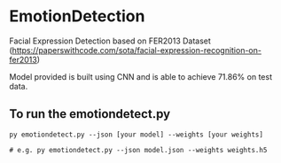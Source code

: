 # EmotionDetection

Facial Expression Detection based on FER2013 Dataset (https://paperswithcode.com/sota/facial-expression-recognition-on-fer2013)

Model provided is built using CNN and is able to achieve 71.86% on test data. 


<h2> To run the emotiondetect.py </h2>

```
py emotiondetect.py --json [your model] --weights [your weights] 

# e.g. py emotiondetect.py --json model.json --weights weights.h5
```
